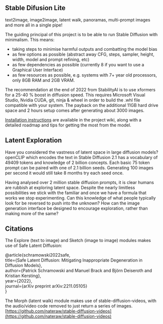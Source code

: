 ## Stable Difusion Lite

text2image, image2image, latent walk, panoramas, multi-prompt images and more all in a single pipe!  

The guiding principal of this project is to be able to run Stable Diffusion with minimalism. This means:

* taking steps to minimise harmful outputs and combatting the model bias
* as few options as possible (abstract away CFG, steps, sampler, height, width, model and prompt refining, etc)
* as few dependencies as possible (currently 8 if you want to use a Graphical User Interface)
* as few resources as possible, e.g. systems with 7+ year old processors, only 8GB RAM and 2GB VRAM.

The recommendation at the end of 2022 from StabilityAI is to use xformers for a 25-40 % boost in diffusion speed. This requires Microsoft Visual Studio, Nvidia CUDA, git, ninja & wheel in order to build the .whl file compatible with your system. The payback on the additional 11GB hard drive space and 2 hours setup comes after generating about 3000 images.

[Installation instructions](https://github.com/thekitchenscientist/sd_lite/wiki/Installation) are available in the project wiki, along with a detailed roadmap and tips for getting the most from the model.  

## Latent Exploration

Have you considered the vastness of latent space in large diffusion models? openCLIP which encodes the text in Stable Diffusion 2.1 has a vocabulary of 49409 tokens and knowledge of 2 billion concepts. Each basic 75 token prompt can be paired with one of 2.1 billion seeds. Generating 100 images per second it would still take 8 months try each seed once.

Having analysed over 2 million stable diffusion prompts, it is clear humans are rubbish at exploring latent space. Despite the nearly limitless possibilities we stick with the familiar and once we have a formula that works we stop experimenting. Can this knowledge of what people typically look for be reversed to push into the unknown? How can the image generation interface be designed to encourage exploration, rather than making more of the same?

## Citations
The Explore (text to image) and Sketch (image to image) modules makes use of Safe Latent Diffusion:  

@article{schramowski2022safe,  
      title={Safe Latent Diffusion: Mitigating Inappropriate Degeneration in Diffusion Models},   
      author={Patrick Schramowski and Manuel Brack and Björn Deiseroth and Kristian Kersting},  
      year={2022},  
      journal={arXiv preprint arXiv:2211.05105}  
} 

The Morph (latent walk) module makes use of stable-diffusion-videos, with the audio/video code removed to just return a series of images.  
[https://github.com/nateraw/stable-diffusion-videos](https://github.com/nateraw/stable-diffusion-videos)
